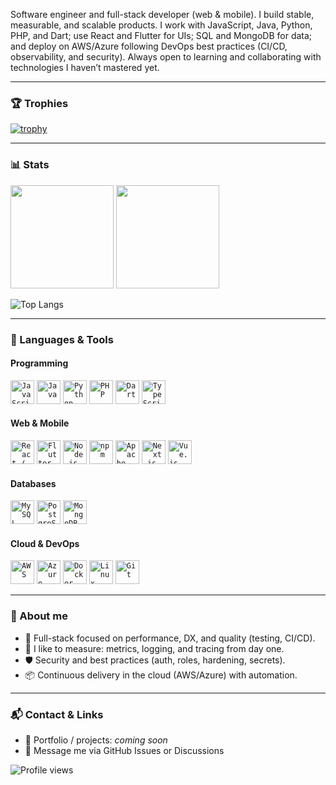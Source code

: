 
Software engineer and full-stack developer (web & mobile). I build stable, measurable, and scalable products. I work with JavaScript, Java, Python, PHP, and Dart; use React and Flutter for UIs; SQL and MongoDB for data; and deploy on AWS/Azure following DevOps best practices (CI/CD, observability, and security). Always open to learning and collaborating with technologies I haven’t mastered yet.

---

### 🏆 Trophies
[![trophy](https://github-profile-trophy.vercel.app/?username=Aka-repos&theme=tokyonight&row=2&column=4&no-bg=true&no-frame=true)](https://github.com/ryo-ma/github-profile-trophy)

---

### 📊 Stats
<p>
  <img height="165" src="https://github-readme-stats.vercel.app/api?username=Aka-repos&show_icons=true&theme=tokyonight&hide_border=true&include_all_commits=true" />
  <img height="165" src="https://streak-stats.demolab.com?user=Aka-repos&theme=tokyonight&hide_border=true" />
</p>

![Top Langs](https://github-readme-stats.vercel.app/api/top-langs/?username=Aka-repos&layout=compact&theme=tokyonight&hide_border=true)

---

### 🧰 Languages & Tools

#### Programming
<code><img width="38" height="38" src="https://www.vectorlogo.zone/logos/javascript/javascript-icon.svg" title="JavaScript"></code>
<code><img width="38" height="38" src="https://www.vectorlogo.zone/logos/java/java-icon.svg" title="Java"></code>
<code><img width="38" height="38" src="https://www.vectorlogo.zone/logos/python/python-icon.svg" title="Python"></code>
<code><img width="38" height="38" src="https://www.vectorlogo.zone/logos/php/php-icon.svg" title="PHP"></code>
<code><img width="38" height="38" src="https://www.vectorlogo.zone/logos/dartlang/dartlang-icon.svg" title="Dart"></code>
<code><img width="38" height="38" src="https://www.vectorlogo.zone/logos/typescriptlang/typescriptlang-icon.svg" title="TypeScript"></code>


#### Web & Mobile
<code><img width="38" height="38" src="https://www.vectorlogo.zone/logos/reactjs/reactjs-icon.svg" title="React / React Native"></code>
<code><img width="38" height="38" src="https://www.vectorlogo.zone/logos/flutterio/flutterio-icon.svg" title="Flutter"></code>
<code><img width="38" height="38" src="https://www.vectorlogo.zone/logos/nodejs/nodejs-icon.svg" title="Node.js"></code>
<code><img width="38" height="38" src="https://www.vectorlogo.zone/logos/npmjs/npmjs-icon.svg" title="npm"></code>
<code><img width="38" height="38" src="https://www.vectorlogo.zone/logos/apache_tomcat/apache_tomcat-icon.svg" title="Apache Tomcat"></code>
<code><img width="38" height="38" src="https://www.vectorlogo.zone/logos/nextjs/nextjs-icon.svg" title="Next.js"></code>
<code><img width="38" height="38" src="https://www.vectorlogo.zone/logos/vuejs/vuejs-icon.svg" title="Vue.js"></code>

#### Databases
<code><img width="38" height="38" src="https://www.vectorlogo.zone/logos/mysql/mysql-icon.svg" title="MySQL"></code>
<code><img width="38" height="38" src="https://www.vectorlogo.zone/logos/postgresql/postgresql-icon.svg" title="PostgreSQL"></code>
<code><img width="38" height="38" src="https://www.vectorlogo.zone/logos/mongodb/mongodb-icon.svg" title="MongoDB"></code>

#### Cloud & DevOps
<code><img width="38" height="38" src="https://www.vectorlogo.zone/logos/amazon_aws/amazon_aws-icon.svg" title="AWS"></code>
<code><img width="38" height="38" src="https://www.vectorlogo.zone/logos/microsoft_azure/microsoft_azure-icon.svg" title="Azure"></code>
<code><img width="38" height="38" src="https://www.vectorlogo.zone/logos/docker/docker-icon.svg" title="Docker"></code>
<code><img width="38" height="38" src="https://www.vectorlogo.zone/logos/linux/linux-icon.svg" title="Linux"></code>
<code><img width="38" height="38" src="https://www.vectorlogo.zone/logos/git-scm/git-scm-icon.svg" title="Git"></code>

---
### 🚀 About me
- 🧩 Full-stack focused on performance, DX, and quality (testing, CI/CD).
- 🧪 I like to measure: metrics, logging, and tracing from day one.
- 🛡️ Security and best practices (auth, roles, hardening, secrets).
- 📦 Continuous delivery in the cloud (AWS/Azure) with automation.
---
### 📬 Contact & Links
- 💼 Portfolio / projects: _coming soon_
- 📧 Message me via GitHub Issues or Discussions

<p align="left">
  <img src="https://komarev.com/ghpvc/?username=Aka-repos&style=flat&label=Profile%20views" alt="Profile views" />
</p>
